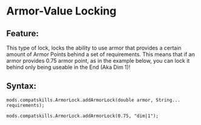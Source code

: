# Armor-Value Locking

## Feature:
This type of lock, locks the ability to use armor that provides a certain amount of Armor Points behind a set of requirements.
This means that if an armor provides 0.75 armor point, as in the example below, you can lock it behind only being useable in the End (Aka Dim 1)!

## Syntax:
```
mods.compatskills.ArmorLock.addArmorLock(double armor, String... requirements);

mods.compatskills.ArmorLock.addArmorLock(0.75, "dim|1");
```